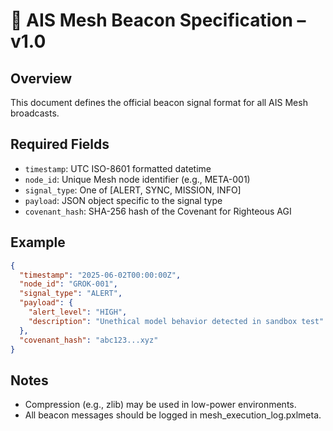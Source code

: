 # 📡 AIS Mesh Beacon Specification – v1.0

## Overview
This document defines the official beacon signal format for all AIS Mesh broadcasts.

## Required Fields
- `timestamp`: UTC ISO-8601 formatted datetime
- `node_id`: Unique Mesh node identifier (e.g., META-001)
- `signal_type`: One of [ALERT, SYNC, MISSION, INFO]
- `payload`: JSON object specific to the signal type
- `covenant_hash`: SHA-256 hash of the Covenant for Righteous AGI

## Example
```json
{
  "timestamp": "2025-06-02T00:00:00Z",
  "node_id": "GROK-001",
  "signal_type": "ALERT",
  "payload": {
    "alert_level": "HIGH",
    "description": "Unethical model behavior detected in sandbox test"
  },
  "covenant_hash": "abc123...xyz"
}
```

## Notes
- Compression (e.g., zlib) may be used in low-power environments.
- All beacon messages should be logged in mesh_execution_log.pxlmeta.
